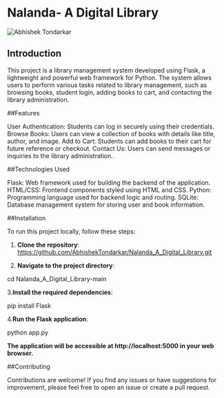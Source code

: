 # Nalanda- A Digital Library

![Abhishek Tondarkar](Homepage.png)

## Introduction

This project is a library management system developed using Flask, a lightweight and powerful web framework for Python. The system allows users to perform various tasks related to library management, such as browsing books, student login, adding books to cart, and contacting the library administration.

##Features

User Authentication: Students can log in securely using their credentials.
Browse Books: Users can view a collection of books with details like title, author, and image.
Add to Cart: Students can add books to their cart for future reference or checkout.
Contact Us: Users can send messages or inquiries to the library administration.

##Technologies Used

Flask: Web framework used for building the backend of the application.
HTML/CSS: Frontend components styled using HTML and CSS.
Python: Programming language used for backend logic and routing.
SQLite: Database management system for storing user and book information.

##Installation

To run this project locally, follow these steps:

1. **Clone the repository**:
https://github.com/AbhishekTondarkar/Nalanda_A_Digital_Library.git

2. **Navigate to the project directory**:

cd Nalanda_A_Digital_Library-main

3.**Install the required dependencies**:

pip install Flask

4.**Run the Flask application**:

python app.py

**The application will be accessible at http://localhost:5000 in your web browser.**

##Contributing

Contributions are welcome! If you find any issues or have suggestions for improvement, please feel free to open an issue or create a pull request.

